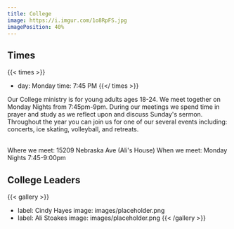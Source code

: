 ```yaml
---
title: College
image: https://i.imgur.com/1o8RpFS.jpg
imagePosition: 40%
---
```


## Times

{{< times >}}
- day: Monday
  time: 7:45 PM
{{</ times >}}

Our College ministry is for young adults ages 18-24. We meet together on Monday Nights from 7:45pm-9pm. During our meetings we spend time in prayer and study as we reflect upon and discuss Sunday's sermon. Throughout the year you can join us for one of our several events including: concerts, ice skating, volleyball, and retreats.<br><br> 

Where we meet: 15209 Nebraska Ave (Ali's House)
When we meet: Monday Nights 7:45-9:00pm

## College Leaders

{{< gallery >}}
- label: Cindy Hayes
  image: images/placeholder.png
- label: Ali Stoakes
  image: images/placeholder.png
{{< /gallery >}}
